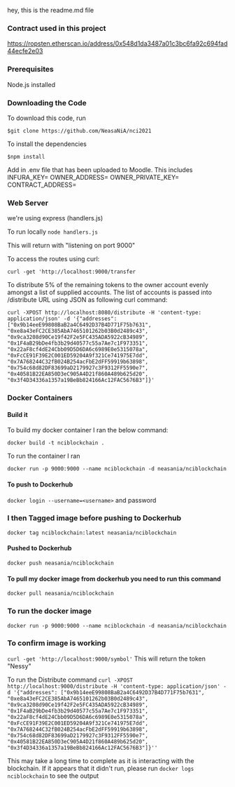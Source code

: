 hey, this is the readme.md file

### Contract used in this project  ###
https://ropsten.etherscan.io/address/0x548d1da3487a01c3bc6fa92c694fad44ecfe2e03

### Prerequisites  ###
Node.js installed

### Downloading the Code ###

To download this code, run 

```$git clone https://github.com/NeasaNiA/nci2021```


To install the dependencies

```$npm install```

Add in .env file that has been uploaded to Moodle. This includes
INFURA_KEY=<infura key>
OWNER_ADDRESS=<owner public key>
OWNER_PRIVATE_KEY=<owner private key>
CONTRACT_ADDRESS=<contract address>

### Web Server ###

we're using express (handlers.js)

To run locally
 ```node handlers.js```

 This will return with "listening on port 9000"


To access the routes using curl:

```curl -get 'http://localhost:9000/transfer```

To distribute 5% of the remaining tokens to the owner account evenly amongst a list of supplied accounts. The list of accounts is passed into /distribute URL using JSON as following curl command:


```curl -XPOST http://localhost:8080/distribute -H 'content-type: application/json' -d '{"addresses": ["0x9b14eeE99808BaB2a4C6492D37B4D771F75b7631", "0xe8a43eFC2CE385AbA7465101262b03B0d2489c43", "0x9ca3208d90Ce19f42F2e5FC435ADA5922cB34989", "0x1F4aB29bDe4fb3b29d40577c55a7Ae7c1F973351", "0x22aF8cf4dE24Cbb09D5D6DA6c6989E0e5315078a", "0xFcCE91F39E2C001ED59204A9f321Ce741975E7dd", "0x7A768244C32fB024B254acFbE2dFF59919b63898", "0x754c68d82DF83699aD2179927c3F9312FF5590e7", "0x40581B22EA850D3eC905A4D21f860A489b625d20", "0x3f4D34336a1357a19BeBb824166Ac12FAC5676B3"]}'```


### Docker Containers 

#### Build it

To build my docker container I ran the below command:

```docker build -t nciblockchain .```

To run the container I ran 

 ```docker run -p 9000:9000 --name nciblockchain -d neasania/nciblockchain ```

#### To push to Dockerhub 
```docker login --username=<username>``` and password

### I then Tagged image before pushing to Dockerhub
```docker tag nciblockchain:latest neasania/nciblockchain```

#### Pushed to Dockerhub 
```docker push neasania/nciblockchain```

#### To pull  my docker image from dockerhub you need to run this command 
```docker pull neasania/nciblockchain```

### To run the docker image 
```docker run -p 9000:9000 --name nciblockchain -d neasania/nciblockchain```

### To confirm image is working
```curl -get 'http://localhost:9000/symbol'```
This will return the token "Nessy"

To run the Distribute command
```curl -XPOST http://localhost:9000/distribute -H 'content-type: application/json' -d '{"addresses": ["0x9b14eeE99808BaB2a4C6492D37B4D771F75b7631", "0xe8a43eFC2CE385AbA7465101262b03B0d2489c43", "0x9ca3208d90Ce19f42F2e5FC435ADA5922cB34989", "0x1F4aB29bDe4fb3b29d40577c55a7Ae7c1F973351", "0x22aF8cf4dE24Cbb09D5D6DA6c6989E0e5315078a", "0xFcCE91F39E2C001ED59204A9f321Ce741975E7dd", "0x7A768244C32fB024B254acFbE2dFF59919b63898", "0x754c68d82DF83699aD2179927c3F9312FF5590e7", "0x40581B22EA850D3eC905A4D21f860A489b625d20", "0x3f4D34336a1357a19BeBb824166Ac12FAC5676B3"]}''```


This may take a long time to complete as it is interacting with the blockchain. If it appears that it didn't run, please run 
```docker logs nciblockchain``` to see the output


